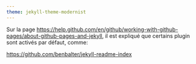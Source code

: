 ```yaml
---
theme: jekyll-theme-modernist
---
```

Sur la page https://help.github.com/en/github/working-with-github-pages/about-github-pages-and-jekyll, il est expliqué
que certains plugin sont activés par défaut, comme:

https://github.com/benbalter/jekyll-readme-index
